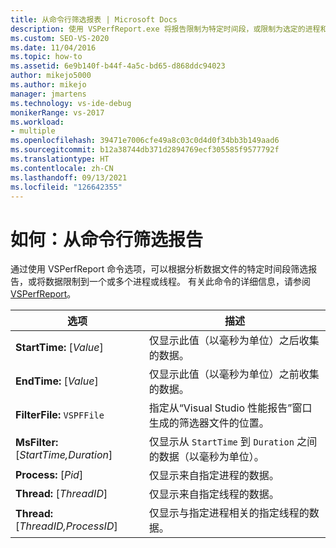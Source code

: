 ```yaml
---
title: 从命令行筛选报表 | Microsoft Docs
description: 使用 VSPerfReport.exe 将报告限制为特定时间段，或限制为选定的进程和线程。 本文列出了选项，并提供了说明。
ms.custom: SEO-VS-2020
ms.date: 11/04/2016
ms.topic: how-to
ms.assetid: 6e9b140f-b44f-4a5c-bd65-d868ddc94023
author: mikejo5000
ms.author: mikejo
manager: jmartens
ms.technology: vs-ide-debug
monikerRange: vs-2017
ms.workload:
- multiple
ms.openlocfilehash: 39471e7006cfe49a8c03c0d4d0f34bb3b149aad6
ms.sourcegitcommit: b12a38744db371d2894769ecf305585f9577792f
ms.translationtype: HT
ms.contentlocale: zh-CN
ms.lasthandoff: 09/13/2021
ms.locfileid: "126642355"
---
```

# <a name="how-to-filter-reports-from-the-command-line"></a>如何：从命令行筛选报告
通过使用 VSPerfReport 命令选项，可以根据分析数据文件的特定时间段筛选报告，或将数据限制到一个或多个进程或线程。 有关此命令的详细信息，请参阅 [VSPerfReport](../profiling/vsperfreport.md)。

|选项|描述|
|-------------|-----------------|
|**StartTime:** [*Value*]|仅显示此值（以毫秒为单位）之后收集的数据。|
|**EndTime:** [*Value*]|仅显示此值（以毫秒为单位）之前收集的数据。|
|**FilterFile:** `VSPFFile`|指定从“Visual Studio 性能报告”窗口生成的筛选器文件的位置。|
|**MsFilter:** [*StartTime,Duration*]|仅显示从 `StartTime` 到 `Duration` 之间的数据（以毫秒为单位）。|
|**Process:** [*Pid*]|仅显示来自指定进程的数据。|
|**Thread:** [*ThreadID*]|仅显示来自指定线程的数据。|
|**Thread:** [*ThreadID,ProcessID*]|仅显示与指定进程相关的指定线程的数据。|
